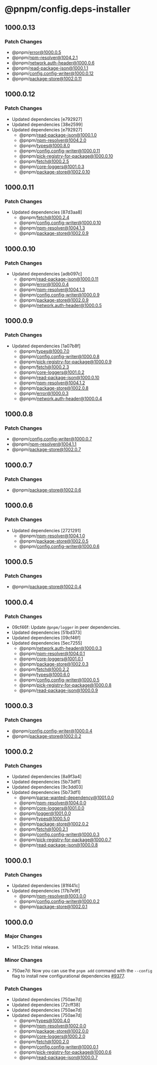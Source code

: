 # @pnpm/config.deps-installer

## 1000.0.13

### Patch Changes

- @pnpm/error@1000.0.5
- @pnpm/npm-resolver@1004.2.1
- @pnpm/network.auth-header@1000.0.6
- @pnpm/read-package-json@1000.1.1
- @pnpm/config.config-writer@1000.0.12
- @pnpm/package-store@1002.0.11

## 1000.0.12

### Patch Changes

- Updated dependencies [e792927]
- Updated dependencies [38e2599]
- Updated dependencies [e792927]
  - @pnpm/read-package-json@1000.1.0
  - @pnpm/npm-resolver@1004.2.0
  - @pnpm/types@1000.8.0
  - @pnpm/config.config-writer@1000.0.11
  - @pnpm/pick-registry-for-package@1000.0.10
  - @pnpm/fetch@1000.2.5
  - @pnpm/core-loggers@1001.0.3
  - @pnpm/package-store@1002.0.10

## 1000.0.11

### Patch Changes

- Updated dependencies [87d3aa8]
  - @pnpm/fetch@1000.2.4
  - @pnpm/config.config-writer@1000.0.10
  - @pnpm/npm-resolver@1004.1.3
  - @pnpm/package-store@1002.0.9

## 1000.0.10

### Patch Changes

- Updated dependencies [adb097c]
  - @pnpm/read-package-json@1000.0.11
  - @pnpm/error@1000.0.4
  - @pnpm/npm-resolver@1004.1.3
  - @pnpm/config.config-writer@1000.0.9
  - @pnpm/package-store@1002.0.9
  - @pnpm/network.auth-header@1000.0.5

## 1000.0.9

### Patch Changes

- Updated dependencies [1a07b8f]
  - @pnpm/types@1000.7.0
  - @pnpm/config.config-writer@1000.0.8
  - @pnpm/pick-registry-for-package@1000.0.9
  - @pnpm/fetch@1000.2.3
  - @pnpm/core-loggers@1001.0.2
  - @pnpm/read-package-json@1000.0.10
  - @pnpm/npm-resolver@1004.1.2
  - @pnpm/package-store@1002.0.8
  - @pnpm/error@1000.0.3
  - @pnpm/network.auth-header@1000.0.4

## 1000.0.8

### Patch Changes

- @pnpm/config.config-writer@1000.0.7
- @pnpm/npm-resolver@1004.1.1
- @pnpm/package-store@1002.0.7

## 1000.0.7

### Patch Changes

- @pnpm/package-store@1002.0.6

## 1000.0.6

### Patch Changes

- Updated dependencies [2721291]
  - @pnpm/npm-resolver@1004.1.0
  - @pnpm/package-store@1002.0.5
  - @pnpm/config.config-writer@1000.0.6

## 1000.0.5

### Patch Changes

- @pnpm/package-store@1002.0.4

## 1000.0.4

### Patch Changes

- 09cf46f: Update `@pnpm/logger` in peer dependencies.
- Updated dependencies [51bd373]
- Updated dependencies [09cf46f]
- Updated dependencies [5ec7255]
  - @pnpm/network.auth-header@1000.0.3
  - @pnpm/npm-resolver@1004.0.1
  - @pnpm/core-loggers@1001.0.1
  - @pnpm/package-store@1002.0.3
  - @pnpm/fetch@1000.2.2
  - @pnpm/types@1000.6.0
  - @pnpm/config.config-writer@1000.0.5
  - @pnpm/pick-registry-for-package@1000.0.8
  - @pnpm/read-package-json@1000.0.9

## 1000.0.3

### Patch Changes

- @pnpm/config.config-writer@1000.0.4
- @pnpm/package-store@1002.0.2

## 1000.0.2

### Patch Changes

- Updated dependencies [8a9f3a4]
- Updated dependencies [5b73df1]
- Updated dependencies [9c3dd03]
- Updated dependencies [5b73df1]
  - @pnpm/parse-wanted-dependency@1001.0.0
  - @pnpm/npm-resolver@1004.0.0
  - @pnpm/core-loggers@1001.0.0
  - @pnpm/logger@1001.0.0
  - @pnpm/types@1000.5.0
  - @pnpm/package-store@1002.0.2
  - @pnpm/fetch@1000.2.1
  - @pnpm/config.config-writer@1000.0.3
  - @pnpm/pick-registry-for-package@1000.0.7
  - @pnpm/read-package-json@1000.0.8

## 1000.0.1

### Patch Changes

- Updated dependencies [81f441c]
- Updated dependencies [17b7e9f]
  - @pnpm/npm-resolver@1003.0.0
  - @pnpm/config.config-writer@1000.0.2
  - @pnpm/package-store@1002.0.1

## 1000.0.0

### Major Changes

- 1413c25: Initial release.

### Minor Changes

- 750ae7d: Now you can use the `pnpm add` command with the `--config` flag to install new configurational dependencies [#9377](https://github.com/pnpm/pnpm/pull/9377).

### Patch Changes

- Updated dependencies [750ae7d]
- Updated dependencies [72cff38]
- Updated dependencies [750ae7d]
- Updated dependencies [750ae7d]
  - @pnpm/types@1000.4.0
  - @pnpm/npm-resolver@1002.0.0
  - @pnpm/package-store@1002.0.0
  - @pnpm/core-loggers@1000.2.0
  - @pnpm/fetch@1000.2.0
  - @pnpm/config.config-writer@1000.0.1
  - @pnpm/pick-registry-for-package@1000.0.6
  - @pnpm/read-package-json@1000.0.7
